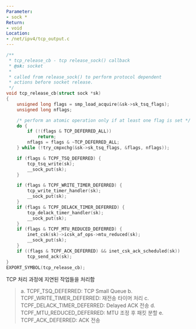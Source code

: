 ```yaml
---
Parameter:
- sock *
Return:
- void
Location:
- /net/ipv4/tcp_output.c
---
```

```c title=tcp_release_cb()
/**
 * tcp_release_cb - tcp release_sock() callback
 * @sk: socket
 *
 * called from release_sock() to perform protocol dependent
 * actions before socket release.
 */
void tcp_release_cb(struct sock *sk)
{
	unsigned long flags = smp_load_acquire(&sk->sk_tsq_flags);
	unsigned long nflags;

	/* perform an atomic operation only if at least one flag is set */
	do {
		if (!(flags & TCP_DEFERRED_ALL))
			return;
		nflags = flags & ~TCP_DEFERRED_ALL;
	} while (!try_cmpxchg(&sk->sk_tsq_flags, &flags, nflags));

	if (flags & TCPF_TSQ_DEFERRED) {
		tcp_tsq_write(sk);
		__sock_put(sk);
	}

	if (flags & TCPF_WRITE_TIMER_DEFERRED) {
		tcp_write_timer_handler(sk);
		__sock_put(sk);
	}
	if (flags & TCPF_DELACK_TIMER_DEFERRED) {
		tcp_delack_timer_handler(sk);
		__sock_put(sk);
	}
	if (flags & TCPF_MTU_REDUCED_DEFERRED) {
		inet_csk(sk)->icsk_af_ops->mtu_reduced(sk);
		__sock_put(sk);
	}
	if ((flags & TCPF_ACK_DEFERRED) && inet_csk_ack_scheduled(sk))
		tcp_send_ack(sk);
}
EXPORT_SYMBOL(tcp_release_cb);
```

TCP 처리 과정에 지연된 작업들을 처리함
> a. TCPF_TSQ_DEFERRED: TCP Small Queue
> b. TCPF_WRITE_TIMER_DEFERRED: 재전송 타이머 처리
> c. TCPF_DELACK_TIMER_DEFERRED: Delayed ACK 전송
> d. TCPF_MTU_REDUCED_DEFERRED: MTU 조정 후 패킷 분할
> e. TCPF_ACK_DEFERRED: ACK 전송
> 
